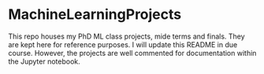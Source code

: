 # MachineLearningProjects
This repo houses my PhD ML class projects, mide terms and finals. They are kept here for reference purposes. 
I will update this README in due course. However, the projects are well commented for documentation within the Jupyter notebook.

